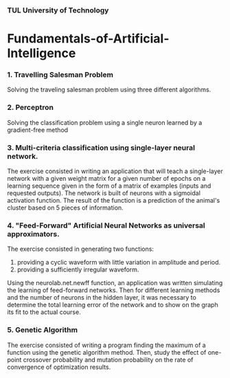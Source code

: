 ### TUL University of Technology
# Fundamentals-of-Artificial-Intelligence

### 1. Travelling Salesman Problem
Solving the traveling salesman problem using three different algorithms.

### 2. Perceptron
Solving the classification problem using a single neuron learned by a gradient-free method

### 3. Multi-criteria classification using single-layer neural network.
The exercise consisted in writing an application that will teach a single-layer network with a given weight matrix for a given number of epochs on a learning sequence given in the form of a matrix of examples (inputs and requested outputs). The network is built of neurons with a sigmoidal activation function. The result of the function is a prediction of the animal's cluster based on 5 pieces of information.

### 4. "Feed-Forward" Artificial Neural Networks as universal approximators.
The exercise consisted in generating two functions:
1. providing a cyclic waveform with little variation in amplitude and period.
2. providing a sufficiently irregular waveform.

Using the neurolab.net.newff function, an application was written simulating the learning of feed-forward networks. Then for different learning methods and the number of neurons in the hidden layer, it was necessary to determine the total learning error of the network and to show on the graph its fit to the actual course.

### 5. Genetic Algorithm
The exercise consisted of writing a program finding the maximum of a function using the genetic algorithm method. Then, study the effect of one-point crossover probability and mutation probability on the rate of convergence of optimization results. 
